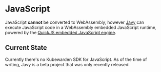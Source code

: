 # JavaScript

JavaScript **cannot** be converted to WebAssembly, however
[Javy](https://github.com/Shopify/javy) can execute JavaScript code in a
WebAssembly embedded JavaScript runtime, powered by the
[QuickJS embedded JavaScript engine](https://github.com/bellard/quickjs).

## Current State

Currently there's no Kubewarden SDK for JavaScript. As of the time of writing,
Javy is a beta project that was only recently released.
